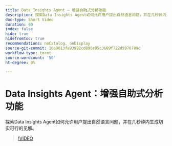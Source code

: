 ```yaml
---
title: Data Insights Agent — 增强自助式分析功能
description: 探索Data Insights Agent如何允许用户提出自然语言问题，并在几秒钟内生成切实可行的见解。
doc-type: Short Video
duration: 60
index: false
hide: true
hidefromtoc: true
recommendations: noCatalog, noDisplay
source-git-commit: 16a9013fa93992cd896e95c3689f722d5970789d
workflow-type: tm+mt
source-wordcount: '50'
ht-degree: 0%

---
```



# Data Insights Agent：增强自助式分析功能

探索Data Insights Agent如何允许用户提出自然语言问题，并在几秒钟内生成切实可行的见解。

<!-- 62_S106_3442453_59_data-insights-agent-empowering-selfservice-analytics -->
>[!VIDEO](https://video.tv.adobe.com/v/3458304/?learn=on&enablevpops=true)
